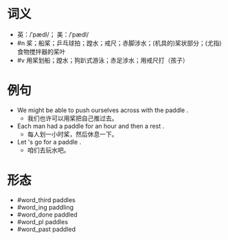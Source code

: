 # 词义
- 英：/ˈpædl/； 美：/ˈpædl/
- #n 桨；船桨；乒乓球拍；蹚水；戒尺；赤脚涉水；(机具的)桨状部分；(尤指)食物搅拌器的桨叶
- #v 用桨划船；蹚水；狗趴式游泳；赤足涉水；用戒尺打（孩子）
# 例句
- We might be able to push ourselves across with the paddle .
	- 我们也许可以用桨把自己推过去。
- Each man had a paddle for an hour and then a rest .
	- 每人划一小时桨，然后休息一下。
- Let 's go for a paddle .
	- 咱们去玩水吧。
# 形态
- #word_third paddles
- #word_ing paddling
- #word_done paddled
- #word_pl paddles
- #word_past paddled
